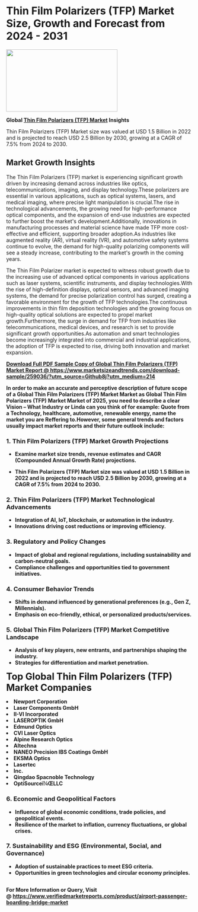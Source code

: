 <H1>Thin Film Polarizers (TFP) Market Size, Growth and Forecast from 2024 - 2031</H1><img class="aligncenter size-medium wp-image-584254" src="https://thirdeyenews.in/wp-content/uploads/2024/09/Global-Market-Research-300x168.jpeg" alt="" width="300" height="168" /><p><strong>Global&nbsp;<a href="https://www.marketsizeandtrends.com/download-sample/259036/?utm_source=Github8j?utm_medium=214">Thin Film Polarizers (TFP) Market</a> Insights</strong></p><p>Thin Film Polarizers (TFP) Market size was valued at USD 1.5 Billion in 2022 and is projected to reach USD 2.5 Billion by 2030, growing at a CAGR of 7.5% from 2024 to 2030.</p><p><h2>Market Growth Insights</h2> <p>The Thin Film Polarizers (TFP) market is experiencing significant growth driven by increasing demand across industries like optics, telecommunications, imaging, and display technology.These polarizers are essential in various applications, such as optical systems, lasers, and medical imaging, where precise light manipulation is crucial.The rise in technological advancements, the growing need for high-performance optical components, and the expansion of end-use industries are expected to further boost the market's development.Additionally, innovations in manufacturing processes and material science have made TFP more cost-effective and efficient, supporting broader adoption.As industries like augmented reality (AR), virtual reality (VR), and automotive safety systems continue to evolve, the demand for high-quality polarizing components will see a steady increase, contributing to the market's growth in the coming years.</p> <p><strong><a href="#"></a></strong></p> <p>The Thin Film Polarizer market is expected to witness robust growth due to the increasing use of advanced optical components in various applications such as laser systems, scientific instruments, and display technologies.With the rise of high-definition displays, optical sensors, and advanced imaging systems, the demand for precise polarization control has surged, creating a favorable environment for the growth of TFP technologies.The continuous improvements in thin film deposition technologies and the growing focus on high-quality optical solutions are expected to propel market growth.Furthermore, the surge in demand for TFP from industries like telecommunications, medical devices, and research is set to provide significant growth opportunities.As automation and smart technologies become increasingly integrated into commercial and industrial applications, the adoption of TFP is expected to rise, driving both innovation and market expansion.</p> <p><strong><a href="#"></p><p><span class=""><strong>Download Full PDF Sample Copy of Global Thin Film Polarizers (TFP) Market Report</strong> @ <a href="https://www.marketsizeandtrends.com/download-sample/259036/?utm_source=Github8j?utm_medium=214" target="_blank">https://www.marketsizeandtrends.com/download-sample/259036/?utm_source=Github8j?utm_medium=214</a></span></p><p>In order to make an accurate and perceptive description of future scope of a Global&nbsp;Thin Film Polarizers (TFP) Market Market as Global&nbsp;Thin Film Polarizers (TFP) Market Market of 2025, you need to describe a clear Vision &ndash; What Industry or Linda can you think of for example: Quote from a Technology, healthcare, automotive, renewable energy, name the market you are Reffering to.However, some general trends and factors usually impact market reports and their future outlook include:</p><h3>1.&nbsp;<strong>Thin Film Polarizers (TFP) Market Growth Projections</strong></h3><ul><li>Examine market size trends, revenue estimates and CAGR (Compounded Annual Growth Rate) projections.</li><li><p>Thin Film Polarizers (TFP) Market size was valued at USD 1.5 Billion in 2022 and is projected to reach USD 2.5 Billion by 2030, growing at a CAGR of 7.5% from 2024 to 2030.</p></li></ul><h3>2.&nbsp;<strong>Thin Film Polarizers (TFP) Market Technological Advancements</strong></h3><ul><li>Integration of AI, IoT, blockchain, or automation in the industry.</li><li>Innovations driving cost reductions or improving efficiency.</li></ul><h3>3.&nbsp;<strong>Regulatory and Policy Changes</strong></h3><ul><li>Impact of global and regional regulations, including sustainability and carbon-neutral goals.</li><li>Compliance challenges and opportunities tied to government initiatives.</li></ul><h3>4.&nbsp;<strong>Consumer Behavior Trends</strong></h3><ul><li>Shifts in demand influenced by generational preferences (e.g., Gen Z, Millennials).</li><li>Emphasis on eco-friendly, ethical, or personalized products/services.</li></ul><h3>5.&nbsp;<strong>Global Thin Film Polarizers (TFP) Market Competitive Landscape</strong></h3><ul><li>Analysis of key players, new entrants, and partnerships shaping the industry.</li><li>Strategies for differentiation and market penetration.</li></ul><p data-pm-slice="1 1 []"><span style="color: inherit; font-family: inherit; font-size: 25px;">Top Global Thin Film Polarizers (TFP) Market Companies</span></p><div class="" data-test-id=""><p><li>Newport Corporation</li><li> Laser Components GmbH</li><li> II-VI Incorporated</li><li> LASEROPTIK GmbH</li><li> Edmund Optics</li><li> CVI Laser Optics</li><li> Alpine Research Optics</li><li> Altechna</li><li> NANEO Precision IBS Coatings GmbH</li><li> EKSMA Optics</li><li> Lasertec</li><li> Inc.</li><li> Qingdao Spacnoble Technology</li><li> OptiSourceï¼ŒLLC</li></p></div><h3>6.&nbsp;<strong>Economic and Geopolitical Factors</strong></h3><ul><li>Influence of global economic conditions, trade policies, and geopolitical events.</li><li>Resilience of the market to inflation, currency fluctuations, or global crises.</li></ul><h3>7.&nbsp;<strong>Sustainability and ESG (Environmental, Social, and Governance)</strong></h3><ul><li>Adoption of sustainable practices to meet ESG criteria.</li><li>Opportunities in green technologies and circular economy principles.</li></ul><h2><strong style="font-size: 14px;">For More Information or Query, Visit @&nbsp;</strong><a style="background-color: #ffffff; font-size: 14px;" href="https://www.marketsizeandtrends.com/report/thin-film-polarizers-tfp-market/" target="_blank">https://www.verifiedmarketreports.com/product/airport-passenger-boarding-bridge-market</a></h2>